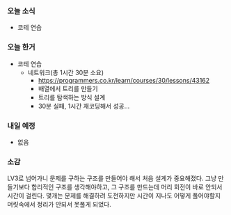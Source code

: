 ### 오늘 소식
- 코테 연습


### 오늘 한거
- 코테 연습
    - 네트워크(총 1시간 30분 소요)
        - https://programmers.co.kr/learn/courses/30/lessons/43162
        - 배열에서 트리를 만들기
        - 트리를 탐색하는 방식 설계
        - 30분 실패, 1시간 재코딩해서 성공...
### 내일 예정
- 없음

### 소감
LV3로 넘어가니 문제를 구하는 구조를 만들어야 해서 처음 설계가 중요해졌다.
그냥 만들기보다 합리적인 구조를 생각해야하고, 그 구조를 만드는데 머리 회전이 바로 안되서 시간이 걸린다.
몇개는 문제를 해결하려 도전하지만 시간이 지나도 어떻게 풀어야할지 머릿속에서 정리가 안되서 못풀게 되었다.